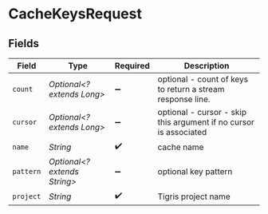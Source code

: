 # CacheKeysRequest


## Fields

| Field                                                             | Type                                                              | Required                                                          | Description                                                       |
| ----------------------------------------------------------------- | ----------------------------------------------------------------- | ----------------------------------------------------------------- | ----------------------------------------------------------------- |
| `count`                                                           | *Optional<? extends Long>*                                        | :heavy_minus_sign:                                                | optional - count of keys to return a stream response line.        |
| `cursor`                                                          | *Optional<? extends Long>*                                        | :heavy_minus_sign:                                                | optional - cursor - skip this argument if no cursor is associated |
| `name`                                                            | *String*                                                          | :heavy_check_mark:                                                | cache name                                                        |
| `pattern`                                                         | *Optional<? extends String>*                                      | :heavy_minus_sign:                                                | optional key pattern                                              |
| `project`                                                         | *String*                                                          | :heavy_check_mark:                                                | Tigris project name                                               |